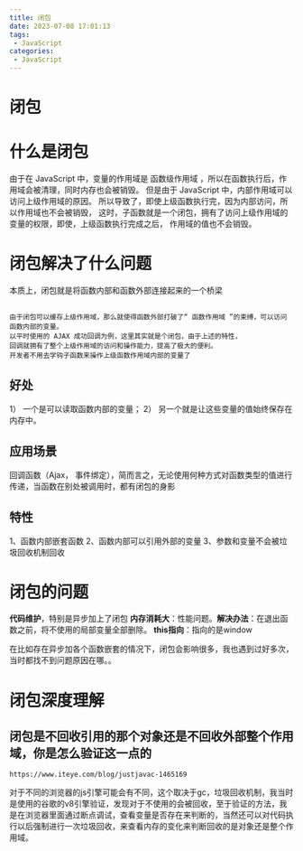 ```yaml
---
title: 闭包
date: 2023-07-08 17:01:13
tags:
 - JavaScript
categories:
 - JavaScript
---
```



# 闭包


# 什么是闭包

由于在 JavaScript 中，变量的作用域是 函数级作用域 ，所以在函数执行后，作用域会被清理，同时内存也会被销毁。 但是由于 JavaScript 中，内部作用域可以访问上级作用域的原因。 所以导致了，即使上级函数执行完，因为内部访问，所以作用域也不会被销毁， 这时，子函数就是一个闭包，拥有了访问上级作用域的变量的权限，即使，上级函数执行完成之后， 作用域的值也不会销毁。


# 闭包解决了什么问题

本质上，闭包就是将函数内部和函数外部连接起来的一个桥梁

```

由于闭包可以缓存上级作用域，那么就使得函数外部打破了“ 函数作用域 ”的束缚，可以访问函数内部的变量。
以平时使用的 AJAX 成功回调为例，这里其实就是个闭包，由于上述的特性，
回调就拥有了整个上级作用域的访问和操作能力，提高了极大的便利。
开发者不用去学钩子函数来操作上级函数作用域内部的变量了

```

## 好处

1） 一个是可以读取函数内部的变量；
2） 另一个就是让这些变量的值始终保存在内存中。


## 应用场景

回调函数（Ajax， 事件绑定），简而言之，无论使用何种方式对函数类型的值进行传递，当函数在别处被调用时，都有闭包的身影

## 特性 

1、函数内部嵌套函数
2、函数内部可以引用外部的变量
3、参数和变量不会被垃圾回收机制回收


# 闭包的问题


**代码维护**，特别是异步加上了闭包
**内存消耗大**：性能问题。**解决办法**：在退出函数之前，将不使用的局部变量全部删除。
**this指向**：指向的是window

在比如存在异步加各个函数嵌套的情况下，闭包会影响很多，我也遇到过好多次，当时都找不到问题原因在哪。。


# 闭包深度理解

## 闭包是不回收引用的那个对象还是不回收外部整个作用域，你是怎么验证这一点的

```
https://www.iteye.com/blog/justjavac-1465169
```

对于不同的浏览器的js引擎可能会有不同，这个取决于gc，垃圾回收机制，我当时是使用的谷歌的v8引擎验证，发现对于不使用的会被回收，至于验证的方法，我是在浏览器里面通过断点调试，查看变量是否存在来判断的，当然还可以对代码执行以后强制进行一次垃圾回收，来查看内存的变化来判断回收的是对象还是整个作用域。


